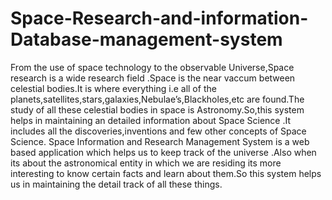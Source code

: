 # Space-Research-and-information-Database-management-system
From the use of space technology to the observable Universe,Space research is a wide research field .Space is the near vaccum between celestial bodies.It is where everything i.e all of the planets,satellites,stars,galaxies,Nebulae’s,Blackholes,etc are found.The study of all these celestial bodies in space is Astronomy.So,this system helps in maintaining an detailed information about Space Science .It includes all the discoveries,inventions and few other  concepts of Space Science. Space Information and Research Management System is a web based application which helps us to keep track of the universe .Also when its about the astronomical entity in which we are residing its more interesting to know certain facts and learn about them.So this system helps us in maintaining the detail track of all these things.
